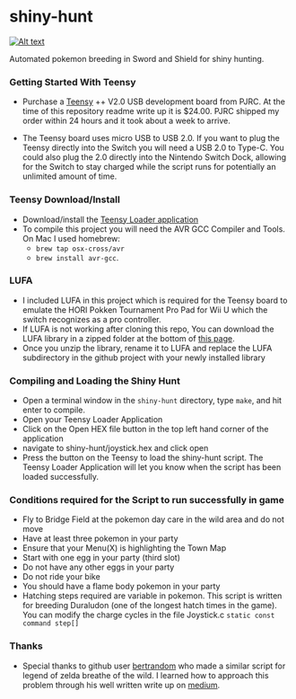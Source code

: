 # shiny-hunt

[![Alt text](https://img.youtube.com/vi/I9DEk7lA5xM/0.jpg)](https://www.youtube.com/watch?v=I9DEk7lA5xM)

Automated pokemon breeding in Sword and Shield for shiny hunting.


### Getting Started With Teensy
* Purchase a [Teensy](https://www.pjrc.com/store/teensypp.html) ++ V2.0 USB development board from PJRC. At the time of this repository readme write up it is $24.00. PJRC shipped my order within 24 hours and it took about a week to arrive.

* The Teensy board uses micro USB to USB 2.0. If you want to plug the Teensy directly into the Switch you will need a USB 2.0 to Type-C. You could also plug the 2.0 directly into the Nintendo Switch Dock, allowing for the Switch to stay charged while the script runs for potentially an unlimited amount of time.

### Teensy Download/Install
* Download/install the [Teensy Loader application](https://www.pjrc.com/teensy/loader.html)
* To compile this project you will need the AVR GCC Compiler and Tools. On Mac I used homebrew:
  * `brew tap osx-cross/avr`
  * `brew install avr-gcc`.

### LUFA
* I included LUFA in this project which is required for the Teensy board to emulate the HORI Pokken Tournament Pro Pad for Wii U which the switch recognizes as a pro controller.
* If LUFA is not working after cloning this repo, You can download the LUFA library in a zipped folder at the bottom of [this page](http://www.fourwalledcubicle.com/LUFA.php).
* Once you unzip the library, rename it to LUFA and replace the LUFA subdirectory in the github project with your newly installed library

### Compiling and Loading the Shiny Hunt
* Open a terminal window in the `shiny-hunt` directory, type `make`, and hit enter to compile.
* Open your Teensy Loader Application
* Click on the Open HEX file button in the top left hand corner of the application
* navigate to shiny-hunt/joystick.hex and click open
* Press the button on the Teensy to load the shiny-hunt script. The Teensy Loader Application will let you know when the script has been loaded successfully.

### Conditions required for the Script to run successfully in game
* Fly to Bridge Field at the pokemon day care in the wild area and do not move
* Have at least three pokemon in your party
* Ensure that your Menu(X) is highlighting the Town Map 
* Start with one egg in your party (third slot)
* Do not have any other eggs in your party
* Do not ride your bike
* You should have a flame body pokemon in your party
* Hatching steps required are variable in pokemon. This script is written for breeding Duraludon (one of the longest hatch times in the game). You can modify the charge cycles in the file Joystick.c `static const command step[]`

### Thanks
* Special thanks to github user [bertrandom](https://github.com/bertrandom/snowball-thrower) who made a similar script for legend of zelda breathe of the wild. I learned how to approach this problem through his well written write up on [medium](https://medium.com/@bertrandom/automating-zelda-3b37127e24c8).
